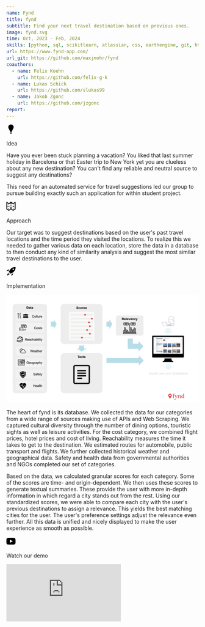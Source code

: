 ```yaml
---
name: Fynd
title: fynd
subtitle: Find your next travel destination based on previous ones.
image: fynd.svg
time: Oct, 2023 - Feb, 2024
skills: [python, sql, scikitlearn, atlassian, css, earthengine, git, html, postgresql]
url: https://www.fynd-app.com/
url_git: https://github.com/maxjmohr/fynd
coauthors:
  - name: Felix Koehn
    url: https://github.com/felix-g-k
  - name: Lukas Schick
    url: https://github.com/slukas99
  - name: Jakob Zgonc
    url: https://github.com/jzgonc
report:
---
```

<div class="flex flex-col lg:flex-row">
<div class="flex flex-col w-full lg:h-full mt-16 lg:mt-0 lg:mr-10">
    <!-- Idea -->
    <div class="shrink-0 w-full lg:w-[30rem] bg-white dark:bg-gray-800 rounded-2xl mb-16 lg:mb-10">
        <svg xmlns="http://www.w3.org/2000/svg" width="24" height="24" viewBox="0 0 24 24" class="w-28 h-28 lg:w-20 lg:h-20 fill-gray-700 dark:fill-stone-300 pt-10 lg:pt-4 pl-8">
            <path d="M19 6.734c0 4.672-4.25 7.079-4.25 12.266h-5.5c0-5.187-4.25-7.594-4.25-12.266 0-4.343 3.498-6.734 6.996-6.734 3.502 0 7.004 2.394 7.004 6.734zm-4.75 13.266h-4.5c-.276 0-.5.224-.5.5s.224.5.5.5h4.5c.276 0 .5-.224.5-.5s-.224-.5-.5-.5zm.25 2h-5l1.451 1.659c.19.216.464.341.753.341h.593c.288 0 .563-.125.752-.341l1.451-1.659z"/>
        </svg>
        <div class="py-8 pl-8 pr-8 lg:py-6 lg:pl-10 lg:pr-10">
            <p class="block text-left antialiased font-extrabold text-gray-700 dark:text-stone-200 text-opacity-90 dark:text-opacity-90 text-7xl lg:text-4xl leading-[4.2rem]">Idea</p>
            <p class="block text-left antialiased font-medium text-stone-600 dark:text-neutral-300 text-5xl lg:text-lg leading-[3.5rem] py-6 lg:py-2">Have you ever been stuck planning a vacation? You liked that last summer holiday in Barcelona or that Easter trip to New York yet you are clueless about any new destination? You can't find any reliable and neutral source to suggest any destinations?</p>
            <p class="block text-left antialiased font-medium text-stone-600 dark:text-neutral-300 text-5xl lg:text-lg leading-[3.5rem] py-6 lg:py-2">This need for an automated service for travel suggestions led our group to pursue building exactly such an application for within student project.</p>
        </div>
    </div>
    <!-- Approach -->
    <div class="shrink-0 w-full lg:w-[30rem] bg-white dark:bg-gray-800 rounded-2xl">
        <svg xmlns="http://www.w3.org/2000/svg" width="24" height="24" viewBox="0 0 24 24" class="w-28 h-28 lg:w-20 lg:h-20 fill-gray-700 dark:fill-stone-300 pt-10 lg:pt-4 pl-8">
            <path d="M6.57 13.41c-.373 0-.741-.066-1.093-.195l.407-1.105c.221.081.451.122.686.122.26 0 .514-.05.754-.148l.447 1.09c-.382.157-.786.236-1.201.236zm8.67-.783l-1.659-.945.583-1.024 1.66.945-.584 1.024zm-6.455-.02l-.605-1.011 1.639-.981.605 1.011-1.639.981zm3.918-1.408c-.243-.101-.5-.153-.764-.153-.23 0-.457.04-.674.119l-.401-1.108c.346-.125.708-.188 1.075-.189.42 0 .83.082 1.217.244l-.453 1.087zm-8.734-.163c-.535 0-.969.433-.969.968 0 .535.434.968.969.968.535 0 .969-.434.969-.968-.001-.535-.434-.968-.969-.968zm13.576-7.036l-5.545-4-5.545 4-6.455-4v20l6.455 4 5.545-4 5.545 4 6.455-4v-20l-6.455 4zm4.455 14.887l-4 2.479v-4.366h-1v4.141l-4-2.885v-4.256h-2v4.255l-4 2.885v-5.14h-1v5.365l-4-2.479v-15.294l4 2.479v2.929h1v-2.927l4-2.886v3.813h2v-3.813l4 2.886v1.927h1v-1.929l4-2.479v15.295zm-1.328-4.871l-1.296-1.274 1.273-1.293-.708-.702-1.272 1.295-1.294-1.272-.703.702 1.296 1.276-1.273 1.296.703.703 1.277-1.298 1.295 1.275.702-.708z"/>
        </svg>
        <div class="py-8 pl-8 pr-8 lg:py-6 lg:pl-10 lg:pr-10">
            <p class="block text-left antialiased font-extrabold text-gray-700 dark:text-stone-200 text-opacity-90 dark:text-opacity-90 text-7xl lg:text-4xl leading-[4.2rem]">Approach</p>
            <p class="block text-left antialiased font-medium text-stone-600 dark:text-neutral-300 text-5xl lg:text-lg leading-[3.5rem] py-6 lg:py-2">Our target was to suggest destinations based on the user's past travel locations and the time period they visited the locations. To realize this we needed to gather various data on each location, store the data in a database to then conduct any kind of similarity analysis and suggest the most similar travel destinations to the user.</p>
        </div>
    </div>
</div>
<!-- Implementation -->
<div class="shrink-0 w-full lg:w-[57rem] lg:mr-10 bg-white dark:bg-gray-800 rounded-2xl mb-10 mt-16 lg:mt-0">
    <svg xmlns="http://www.w3.org/2000/svg" width="24" height="24" viewBox="0 0 24 24" class="w-28 h-28 lg:w-20 lg:h-20 fill-gray-700 dark:fill-stone-300 pt-10 lg:pt-4 pl-8">
        <path d="M8.566 17.842c-.945 2.462-3.678 4.012-6.563 4.161.139-2.772 1.684-5.608 4.209-6.563l.51.521c-1.534 1.523-2.061 2.765-2.144 3.461.704-.085 2.006-.608 3.483-2.096l.505.516zm-1.136-11.342c-1.778-.01-4.062.911-5.766 2.614-.65.649-1.222 1.408-1.664 2.258 1.538-1.163 3.228-1.485 5.147-.408.566-1.494 1.32-3.014 2.283-4.464zm5.204 17.5c.852-.44 1.61-1.013 2.261-1.664 1.708-1.706 2.622-4.001 2.604-5.782-1.575 1.03-3.125 1.772-4.466 2.296 1.077 1.92.764 3.614-.399 5.15zm11.312-23.956c-.428-.03-.848-.044-1.261-.044-9.338 0-14.465 7.426-16.101 13.009l4.428 4.428c5.78-1.855 12.988-6.777 12.988-15.993v-.059c-.002-.437-.019-.884-.054-1.341zm-5.946 7.956c-1.105 0-2-.895-2-2s.895-2 2-2 2 .895 2 2-.895 2-2 2z"/>
    </svg>
    <div class="py-8 pl-8 pr-8 lg:py-6 lg:pl-10 lg:pr-10">
        <p class="block text-left antialiased font-extrabold text-gray-700 dark:text-stone-200 text-opacity-90 dark:text-opacity-90 text-7xl lg:text-4xl leading-[4.2rem]">Implementation</p>
        <div class="flex justify-center items-center pt-4 pb-4">
            <img class="object-scale-down lg:max-h-80 rounded-xl" src="res/images/projects/fynd_implementation.png"/>
        </div>
        <div class="flex flex-col lg:flex-row">
            <p class="block text-left antialiased font-medium text-stone-600 dark:text-neutral-300 text-5xl lg:text-lg leading-[3.5rem] py-6 lg:py-2 pr-4">The heart of fynd is its database. We collected the data for our categories from a wide range of sources making use of APIs and Web Scraping. We captured cultural diversity through the number of dining options, touristic sights as well as leisure activities. For the cost category, we combined flight prices, hotel prices and cost of living. Reachability measures the time it takes to get to the destination. We estimated routes for automobile, public transport and flights. We further collected historical weather and geographical data. Safety and health data from governmental authorities and NGOs completed our set of categories.</p>
            <p class="block text-left antialiased font-medium text-stone-600 dark:text-neutral-300 text-5xl lg:text-lg leading-[3.5rem] py-6 lg:py-2">Based on the data, we calculated granular scores for each category. Some of the scores are time- and origin-dependent. We then uses these scores to generate textual summaries. These provide the user with more in-depth information in which regard a city stands out from the rest. Using our standardized scores, we were able to compare each city with the user's previous destinations to assign a relevance. This yields the best matching cities for the user. The user's preference settings adjust the relevance even further. All this data is unified and nicely displayed to make the user experience as smooth as possible.</p>
        </div>
    </div>
</div>
<!-- Demo -->
<div class="shrink-0 w-full lg:w-[50rem] h-min mr-10 bg-white dark:bg-gray-800 rounded-2xl mb-10">
    <svg xmlns="http://www.w3.org/2000/svg" width="24" height="24" viewBox="0 0 24 24" class="w-28 h-28 lg:w-20 lg:h-20 fill-gray-700 dark:fill-stone-300 pt-10 lg:pt-4 pl-8">
        <path d="M19.615 3.184c-3.604-.246-11.631-.245-15.23 0-3.897.266-4.356 2.62-4.385 8.816.029 6.185.484 8.549 4.385 8.816 3.6.245 11.626.246 15.23 0 3.897-.266 4.356-2.62 4.385-8.816-.029-6.185-.484-8.549-4.385-8.816zm-10.615 12.816v-8l8 3.993-8 4.007z"/>
    </svg>
    <div class="py-8 pl-8 pr-8 lg:py-6 lg:pl-10 lg:pr-10">
        <p class="block text-left antialiased font-extrabold text-gray-700 dark:text-stone-200 text-opacity-90 dark:text-opacity-90 text-7xl lg:text-4xl leading-[4.2rem]">Watch our demo</p>
    </div>
    <div class="flex justify-center items-center pt-2 pb-8">
        <iframe src="https://www.youtube.com/embed/TYnTIfUbP7E?si=fYe-Ulb--oNusFg_" title="YouTube video player" frameborder="0" allow="accelerometer; autoplay; clipboard-write; encrypted-media; gyroscope; picture-in-picture; web-share" allowfullscreen=true class="aspect-video w-full lg:w-min lg:h-80 rounded-xl mx-10 lg:mx-0"/>
    </div>
</div>
</div>